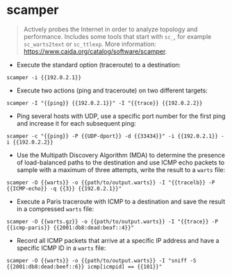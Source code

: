 # scamper

> Actively probes the Internet in order to analyze topology and performance.
> Includes some tools that start with `sc_`, for example `sc_warts2text` or `sc_ttlexp`.
> More information: <https://www.caida.org/catalog/software/scamper>.

- Execute the standard option (traceroute) to a destination:

`scamper -i {{192.0.2.1}}`

- Execute two actions (ping and traceroute) on two different targets:

`scamper -I "{{ping}} {{192.0.2.1}}" -I "{{trace}} {{192.0.2.2}}`

- Ping several hosts with UDP, use a specific port number for the first ping and increase it for each subsequent ping:

`scamper -c "{{ping}} -P {{UDP-dport}} -d {{33434}}" -i {{192.0.2.1}} -i {{192.0.2.2}}`

- Use the Multipath Discovery Algorithm (MDA) to determine the presence of load-balanced paths to the destination and use ICMP echo packets to sample with a maximum of three attempts, write the result to a `warts` file:

`scamper -O {{warts}} -o {{path/to/output.warts}} -I "{{tracelb}} -P {{ICMP-echo}} -q {{3}} {{192.0.2.1}}"`

- Execute a Paris traceroute with ICMP to a destination and save the result in a compressed `warts` file:

`scamper -O {{warts.gz}} -o {{path/to/output.warts}} -I "{{trace}} -P {{icmp-paris}} {{2001:db8:dead:beaf::4}}"`

- Record all ICMP packets that arrive at a specific IP address and have a specific ICMP ID in a `warts` file:

`scamper -O {{warts}} -o {{path/to/output.warts}} -I "sniff -S {{2001:db8:dead:beef::6}} icmp[icmpid] == {{101}}"`
